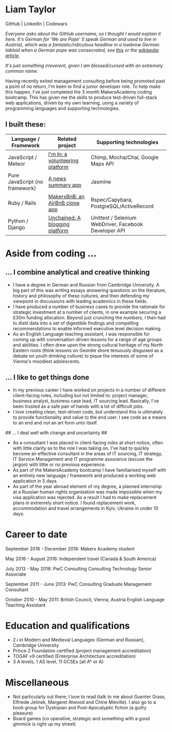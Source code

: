 # Liam Taylor

GitHub | LinkedIn | Codewars

_Everyone asks about the GitHub username, so I thought I would explain it here. It's German for 'We are Pope' (I speak German and used to live in Austria), which was a  fantastic/ridiculous headline in a lowbrow German tabloid when a German pope was consecrated, see [this](https://www.google.co.uk/search?q=wirsind+papst+bild&espv=2&biw=1231&bih=633&source=lnms&tbm=isch&sa=X&ved=0ahUKEwi-pMqjnYDRAhVCshQKHcktB_0Q_AUIBigB&dpr=2#imgrc=VCYdUJ3YpSRwiM%3A) or the [wikipedia article](https://de.wikipedia.org/wiki/Wir_sind_Papst!)._

_It's just something irreverent, given I am blessed/cursed with an extremely common name._

Having recently exited management consulting before being promoted past a point of no return, I'm keen to find a junior developer role. To help make this happen, I've just completed the 3 month MakersAcademy coding bootcamp. This has given me the skills to produce test-driven full-stack web applications, driven by my own learning, using a variety of programming languages and supporting technologies.

## I built these: ##

| Language / Framework | Related project | Supporting technologies |
|---|---|---|
|JavaScript / Meteor | [I'm In: a volunteering platform](https://github.com/wirsindpapst/project-snowflake) | Chimp, Mocha/Chai, Google Maps API
| Pure JavaScript (no framework) | [A news summary app](https://github.com/wirsindpapst/news-app-js) | Jasmine |
| Ruby / Rails | [MakersBnB: an AirBnB clone app](https://github.com/wirsindpapst/makersbnb) | Rspec/Capybara, PostgreSQL/ActiveRecord |
| Python / Django | [Unchained: A blogging platform](https://github.com/wirsindpapst/unchained_blog) | Unittest / Selenium WebDriver, Facebook Developer API

# Aside from coding ... #

## ... I combine analytical and creative thinking ##

* I have a degree in German and Russian from Cambridge University. A big part of this was writing essays answering questions on the literature, history and philosophy of these cultures, and then defending my viewpoint in discussions with leading academics in these fields.
* I have produced a number of business cases to provide the rationale for strategic investment at a number of clients, in one example securing a £30m funding allocation. Beyond just crunching the numbers, I then had to distil data into a set of digestible findings and compelling recommendations to enable informed executive level decision making.
* As an English Language teaching assistant, I was responsible for coming up with conversation-driven lessons for a range of age groups and abilities. I often drew upon the strong cultural heritage of my North Eastern roots (think lessons on Geordie shore tenuously disguised as a debate on youth drinking culture) to pique the interests of some of Vienna's moodiest adolescents.

## ... I like to get things done ##

* In my previous career I have worked on projects in a number of different client-facing roles, including but not limited to: project manager, business analyst, business case lead, IT sourcing lead. Basically, I've been trusted as a safe pair of hands with a lot of difficult jobs.
* I love creating clean, test-driven code, but understand this is ultimately to provide functionality and value to the end user. I see code as a means to an end and not an art form unto itself.

## ... I deal well with change and uncertainty ##

* As a consultant I was placed in client-facing roles at short notice, often with little clarity as to the role I was taking on. I've had to quickly become an effective consultant in the areas of IT sourcing, IT strategy, IT Service Management and IT programme assurance (excuse the jargon) with little or no previous experience.
* As part of the MakersAcademy bootcamp I have familiarised myself with an entirely new language / framework and produced a working web application in 5 days.
* As part of the year abroad element of my degree, a planned internship at a Russian human rights organisation was made impossible when my visa application was rejected. As a result I had to make replacement plans in extremely short notice. I found replacement work, accommodation and travel arrangements in Kyiv, Ukraine in under 10 days.

# Career to date

September 2016 - December 2016: Makers Academy student

May 2016 - August 2016: Independent travel (Canada & South America)

July 2013 - May 2016: PwC Consulting
Consulting Technology Senior Associate

September 2011 - June 2013: PwC Consulting
Graduate Management Consultant

October 2010 - May 2011: British Council, Vienna, Austria
English Language Teaching Assistant


# Education and qualifications #

* 2.i in Modern and Medieval Languages (German and Russian), Cambridge University
* Prince 2 Foundation certified (project management accreditation)
* TOGAF v9 certified (Enterprise Architecture accreditation)
* 3 A levels, 1 AS level, 11 GCSEs (all A* or A)

# Miscellaneous

* Not particularly out there; I love to read (talk to me about Guenter Grass, Elfriede Jelinek, Margaret Atwood and Chine Mieville). I also go to a book group for Dystopian and Post-Apocalyptic fiction (a guilty pleasure)
* Board games (co operative, strategic and something with a good gimmick is right up my street)
